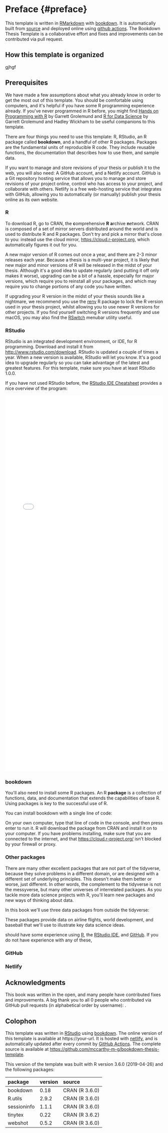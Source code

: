 # Preface {#preface}

This template is written in [RMarkdown](https://rmarkdown.rstudio.com) with [bookdown](https://bookdown.org). It is automatically built from [source](https://github.com/mccarthy-m-g/musicians-compendium) and deployed online using [github actions](https://help.github.com/en/actions). The Bookdown Thesis Template is a collaborative effort and fixes and improvements can be contributed via pull request.

## How this template is organized

gjhgf


## Prerequisites

We have made a few assumptions about what you already know in order to get the most out of this template. You should be comfortable using computers, and it's helpful if you have some R programming experience already. If you've never programmed in R before, you might find [Hands on Programming with R](https://rstudio-education.github.io/hopr/) by Garrett Grolemund and [R for Data Science](https://r4ds.had.co.nz) by Garrett Grolemund and Hadley Wickham to be useful companions to this template.

There are four things you need to use this template: R, RStudio, an R package called **bookdown**, and a handful of other R packages. Packages are the fundamental units of reproducible R code. They include reusable functions, the documentation that describes how to use them, and sample data.

If you want to manage and store revisions of your thesis or publish it to the web, you will also need: A GitHub account, and a Netlify account. GitHub is a Git repository hosting service that allows you to manage and store revisions of your project online, control who has access to your project, and collaborate with others. Netlify is a free web-hosting service that integrates with GitHub, allowing you to automatically (or manually) publish your thesis online as its own website.

### R 

To download R, go to CRAN, the **c**omprehensive **R** **a**rchive **n**etwork. CRAN is composed of a set of mirror servers distributed around the world and is used to distribute R and R packages. Don't try and pick a mirror that's close to you: instead use the cloud mirror, <https://cloud.r-project.org>, which automatically figures it out for you.

A new major version of R comes out once a year, and there are 2-3 minor releases each year. Because a thesis is a multi-year project, it is likely that new major and minor versions of R will be released in the midst of your thesis. Although it's a good idea to update regularly (and putting it off only makes it worse), upgrading can be a bit of a hassle, especially for major versions, which require you to reinstall all your packages, and which may require you to change portions of any code you have written.

If upgrading your R version in the midst of your thesis sounds like a nightmare, we recommend you use the [renv]() R package to lock the R version used in your thesis project, whilst allowing you to use newer R versions for other projects. If you find yourself switching R versions frequently and use macOS, you may also find the [RSwitch](https://rud.is/rswitch/) menubar utility useful.

### RStudio

RStudio is an integrated development environment, or IDE, for R programming. Download and install it from <http://www.rstudio.com/download>. RStudio is updated a couple of times a year. When a new version is available, RStudio will let you know. It's a good idea to upgrade regularly so you can take advantage of the latest and greatest features. For this template, make sure you have at least RStudio 1.0.0.

If you have not used RStudio before, the [RStudio IDE Cheatsheet](https://github.com/rstudio/cheatsheets/raw/master/rstudio-ide.pdf) provides a nice overview of the program:

<embed src="images/rstudio-ide.pdf" width="100%" height="1200" style="display: block; margin: auto auto auto 0;" type="application/pdf" />

### bookdown

You'll also need to install some R packages. An R **package** is a collection of functions, data, and documentation that extends the capabilities of base R. Using packages is key to the successful use of R.

You can install bookdown with a single line of code:



On your own computer, type that line of code in the console, and then press enter to run it. R will download the package from CRAN and install it on to your computer. If you have problems installing, make sure that you are connected to the internet, and that <https://cloud.r-project.org/> isn't blocked by your firewall or proxy. 

### Other packages

There are many other excellent packages that are not part of the tidyverse, because they solve problems in a different domain, or are designed with a different set of underlying principles. This doesn't make them better or worse, just different. In other words, the complement to the tidyverse is not the messyverse, but many other universes of interrelated packages. As you tackle more data science projects with R, you'll learn new packages and new ways of thinking about data. 

In this book we'll use three data packages from outside the tidyverse:



These packages provide data on airline flights, world development, and baseball that we'll use to illustrate key data science ideas.





should have some experience using [R](https://www.r-project.org), the [RStudio IDE](https://rstudio.com), and [GitHub](https://github.com). If you do not have experience with any of these, 

### GitHub


### Netlify

## Acknowledgments



This book was written in the open, and many people have contributed fixes and improvements. A big thank you to all 0 people who contributed via GitHub pull requests (in alphabetical order by username): .

## Colophon

This template was written in [RStudio](http://www.rstudio.com/ide/) using [bookdown](http://bookdown.org/). The online version of this template is available at https://your-url. It is hosted with [netlify](http://netlify.com/), and is automatically updated after every commit by [GitHub Actions](https://help.github.com/en/actions). The complete source is available at https://github.com/mccarthy-m-g/bookdown-thesis-template.

This version of the template was built with R version 3.6.0 (2019-04-26) and the following packages:


|package     |version |source         |
|:-----------|:-------|:--------------|
|bookdown    |0.18    |CRAN (R 3.6.0) |
|R.utils     |2.9.2   |CRAN (R 3.6.0) |
|sessioninfo |1.1.1   |CRAN (R 3.6.0) |
|tinytex     |0.22    |CRAN (R 3.6.2) |
|webshot     |0.5.2   |CRAN (R 3.6.0) |



